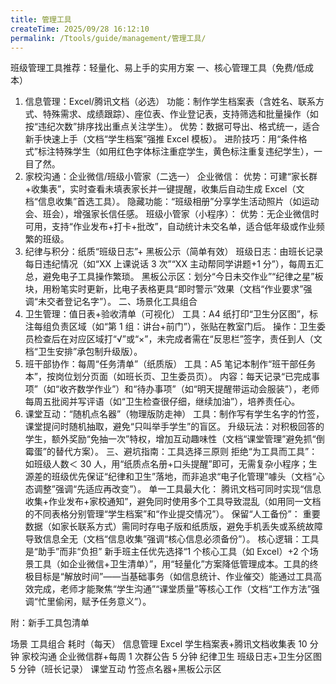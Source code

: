 ```yaml
---
title: 管理工具
createTime: 2025/09/28 16:12:10
permalink: /Ttools/guide/management/管理工具/
---
```


班级管理工具推荐：轻量化、易上手的实用方案
一、核心管理工具（免费/低成本）

1. 信息管理：Excel/腾讯文档（必选）
   功能：制作学生档案表（含姓名、联系方式、特殊需求、成绩跟踪）、座位表、作业登记表，支持筛选和批量操作（如按“违纪次数”排序找出重点关注学生）。
   优势：数据可导出、格式统一，适合新手快速上手（文档“学生档案”强推 Excel 模板）。
   进阶技巧：用“条件格式”标注特殊学生（如用红色字体标注重症学生，黄色标注重复违纪学生），一目了然。
2. 家校沟通：企业微信/班级小管家（二选一）
   企业微信：
   优势：可建“家长群+收集表”，实时查看未填表家长并一键提醒，收集后自动生成 Excel（文档“信息收集”首选工具）。
   隐藏功能：“班级相册”分享学生活动照片（如运动会、班会），增强家长信任感。
   班级小管家（小程序）：
   优势：无企业微信时可用，支持“作业发布+打卡+批改”，自动统计未交名单，适合低年级或作业频繁的班级。
3. 纪律与积分：纸质“班级日志”+ 黑板公示（简单有效）
   班级日志：由班长记录每日违纪情况（如“XX 上课说话 3 次”“XX 主动帮同学讲题+1 分”），每周五汇总，避免电子工具操作繁琐。
   黑板公示区：划分“今日未交作业”“纪律之星”板块，用粉笔实时更新，比电子表格更具“即时警示”效果（文档“作业要求”强调“未交者登记名字”）。
   二、场景化工具组合
4. 卫生管理：值日表+验收清单（可视化）
   工具：A4 纸打印“卫生分区图”，标注每组负责区域（如“第 1 组：讲台+前门”），张贴在教室门后。
   操作：卫生委员检查后在对应区域打“√”或“×”，未完成者需在“反思栏”签字，责任到人（文档“卫生安排”承包制升级版）。
5. 班干部协作：每周“任务清单”（纸质版）
   工具：A5 笔记本制作“班干部任务本”，按岗位划分页面（如班长页、卫生委员页）。
   内容：每天记录“已完成事项”（如“收齐数学作业”）和“待办事项”（如“明天提醒带运动会服装”），老师每周五批阅并写评语（如“卫生检查很仔细，继续加油”），培养责任心。
6. 课堂互动：“随机点名器”（物理版防走神）
   工具：制作写有学生名字的竹签，课堂提问时随机抽取，避免“只叫举手学生”的盲区。
   升级玩法：对积极回答的学生，额外奖励“免抽一次”特权，增加互动趣味性（文档“课堂管理”避免抓“倒霉蛋”的替代方案）。
   三、避坑指南：工具选择三原则
   拒绝“为工具而工具”：
   如班级人数＜ 30 人，用“纸质点名册+口头提醒”即可，无需复杂小程序；生源差的班级优先保证“纪律和卫生”落地，而非追求“电子化管理”噱头（文档“心态调整”强调“先适应再改变”）。
   单一工具最大化：
   腾讯文档可同时实现“信息收集+作业发布+家校通知”，避免同时使用多个工具导致混乱（如用同一文档的不同表格分别管理“学生档案”和“作业提交情况”）。
   保留“人工备份”：
   重要数据（如家长联系方式）需同时存电子版和纸质版，避免手机丢失或系统故障导致信息全无（文档“信息收集”强调“核心信息必须备份”）。
   核心逻辑：工具是“助手”而非“负担”
   新手班主任优先选择“1 个核心工具（如 Excel）+2 个场景工具（如企业微信+卫生清单）”，用“轻量化”方案降低管理成本。工具的终极目标是“解放时间”——当基础事务（如信息统计、作业催交）能通过工具高效完成，老师才能聚焦“学生沟通”“课堂质量”等核心工作（文档“工作方法”强调“忙里偷闲，赋予任务意义”）。

附：新手工具包清单

场景 工具组合 耗时（每天）
信息管理 Excel 学生档案表+腾讯文档收集表 10 分钟
家校沟通 企业微信群+每周 1 次群公告 5 分钟
纪律卫生 班级日志+卫生分区图 5 分钟（班长记录）
课堂互动 竹签点名器+黑板公示区
